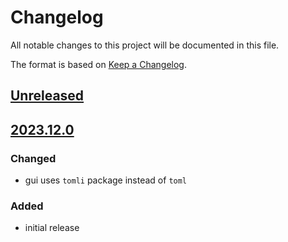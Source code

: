 # Changelog
All notable changes to this project will be documented in this file.

The format is based on [Keep a Changelog](https://keepachangelog.com/).

## [Unreleased]

## [2023.12.0]

### Changed
- gui uses `tomli` package instead of `toml`

### Added
- initial release

[Unreleased]: https://github.com/yaq-project/yaqd-ni/-/compare/yaqg-ni-v2023.12.0...main
[2023.12.0]: https://github.com/yaq-project/yaqd-ni/-/tags/yaqg-ni-v2023.12.0

